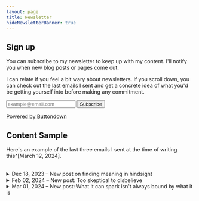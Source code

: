 ```yaml
---
layout: page
title: Newsletter
hideNewsletterBanner: true
---
```


## Sign up

You can subscribe to my newsletter to keep up with my content. I'll notify you when new blog posts or pages come out.

I can relate if you feel a bit wary about newsletters. If you scroll down, you can check out the last emails I sent and get a concrete idea of what you'd be getting yourself into before making any commitment.

<form
  action="https://buttondown.email/api/emails/embed-subscribe/thoughtfulinquiry"
  method="post"
  target="popupwindow"
  onsubmit="window.open('https://buttondown.email/thoughtfulinquiry', 'popupwindow')"
  class="embeddable-buttondown-form"
>

  <div class="newsletter-fields">
    <input
      type="email"
      name="email"
      class="email-input"
      id="bd-email"
      aria-label="email"
      placeholder="example@email.com"
    />
    <input class="primary-button" type="submit" value="Subscribe" />
  </div>

  <p class="buttondown-link">
    <a
      href="https://buttondown.email/refer/thoughtfulinquiry"
      target="_blank"
    >
      Powered by Buttondown
    </a>
  </p>
</form>

## Content Sample

Here's an example of the last three emails I sent at the time of writing this^[March 12, 2024].

<br>

<details>
  <summary>
    Dec 18, 2023 – New post on finding meaning in hindsight
  </summary>

  Hey guys,

  I just published a new post on the blog: [Everything serves a purpose in hindsight](https://www.thoughtfulinquiry.com/blog/everything-serves-a-purpose-in-hindsight/). I kept it pretty short to be sure to get out something before the end December, but I already have another one in the pipes.

  I hope it'll spark ideas or at least make for decent entertainment.

  Take care,

  Arthur
</details>

<details>
  <summary>
    Feb 02, 2024 – New post: Too skeptical to disbelieve
  </summary>

  Hey guys,

  I just published a new post on the blog: [Too skeptical to disbelieve](https://www.thoughtfulinquiry.com/blog/too-skeptical-to-disbelieve/). It's not the big one I've been working on since December, this one's pretty short. I just got hit with a sudden burst of inspiration for it a few days ago, and since I could finish it far quicker, I thought I might as well publish it before going back to my current white whale.

  Don't worry I've finished the draft and only the editing/proofreading's left so it should be coming in a couple of weeks max. It's gotten quite long despite my attempts at brevity.

  I should be changing my publication strategy going forward and focusing more on shorter posts to improve my frequency and reduce the existential roller coaster of long posts.

  In any case, I hope this new post will be thought-provoking or at least make for some honest entertainment.

  Take care,

  Arthur

</details>

<details>
  <summary>
    Mar 01, 2024 – New post: What it can spark isn't always bound by what it is
  </summary>

  Hey guys,

  I finally published the big post I've been working on since December: [What it can spark isn't always bound by what it is](https://www.thoughtfulinquiry.com/blog/what-it-can-spark-isnt-always-bound-by-what-it-is/).

  It's about the importance of making fair, nuanced, and transparent assessments when evaluating the worth of a conceptual framework.

  I hope the post itself can spark some insight, or at least make for decent entertainment.

  Take care,

  Arthur
</details>


